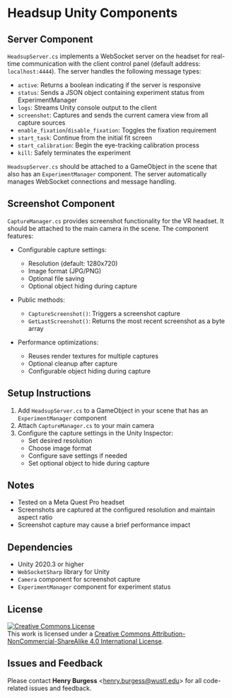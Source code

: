 # Headsup Unity Components

## Server Component

`HeadsupServer.cs` implements a WebSocket server on the headset for real-time communication with the client control panel (default address: `localhost:4444`). The server handles the following message types:

* `active`: Returns a boolean indicating if the server is responsive
* `status`: Sends a JSON object containing experiment status from ExperimentManager
* `logs`: Streams Unity console output to the client
* `screenshot`: Captures and sends the current camera view from all capture sources
* `enable_fixation`/`disable_fixation`: Toggles the fixation requirement
* `start_task`: Continue from the initial fit screen
* `start_calibration`: Begin the eye-tracking calibration process
* `kill`: Safely terminates the experiment

`HeadsupServer.cs` should be attached to a GameObject in the scene that also has an `ExperimentManager` component. The server automatically manages WebSocket connections and message handling.

## Screenshot Component

`CaptureManager.cs` provides screenshot functionality for the VR headset. It should be attached to the main camera in the scene. The component features:

* Configurable capture settings:
  - Resolution (default: 1280x720)
  - Image format (JPG/PNG)
  - Optional file saving
  - Optional object hiding during capture

* Public methods:
  - `CaptureScreenshot()`: Triggers a screenshot capture
  - `GetLastScreenshot()`: Returns the most recent screenshot as a byte array

* Performance optimizations:
  - Reuses render textures for multiple captures
  - Optional cleanup after capture
  - Configurable object hiding during capture

## Setup Instructions

1. Add `HeadsupServer.cs` to a GameObject in your scene that has an `ExperimentManager` component
2. Attach `CaptureManager.cs` to your main camera
3. Configure the capture settings in the Unity Inspector:
   - Set desired resolution
   - Choose image format
   - Configure save settings if needed
   - Set optional object to hide during capture

## Notes

* Tested on a Meta Quest Pro headset
* Screenshots are captured at the configured resolution and maintain aspect ratio
* Screenshot capture may cause a brief performance impact

## Dependencies

* Unity 2020.3 or higher
* `WebSocketSharp` library for Unity
* `Camera` component for screenshot capture
* `ExperimentManager` component for experiment status

## License

<!-- CC BY-NC-SA 4.0 License -->
<a rel="license" href="http://creativecommons.org/licenses/by-nc-sa/4.0/">
  <img alt="Creative Commons License" style="border-width:0" src="https://i.creativecommons.org/l/by-nc-sa/4.0/88x31.png" />
</a>
<br />
This work is licensed under a <a rel="license" href="http://creativecommons.org/licenses/by-nc-sa/4.0/">Creative Commons Attribution-NonCommercial-ShareAlike 4.0 International License</a>.

## Issues and Feedback

Please contact **Henry Burgess** <[henry.burgess@wustl.edu](mailto:henry.burgess@wustl.edu)> for all code-related issues and feedback.
